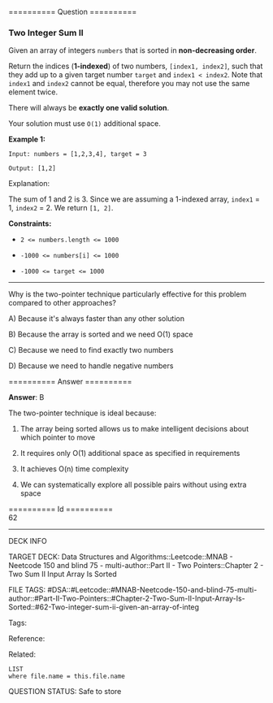 ========== Question ==========  

### Two Integer Sum II

Given an array of integers `numbers` that is sorted in **non-decreasing order**.

Return the indices (**1-indexed**) of two numbers, `[index1, index2]`, such that they add up to a given target number `target` and `index1 < index2`. Note that `index1` and `index2` cannot be equal, therefore you may not use the same element twice.

There will always be **exactly one valid solution**.

Your solution must use `O(1)` additional space.

**Example 1:**

```
Input: numbers = [1,2,3,4], target = 3

Output: [1,2]
```

Explanation:

The sum of 1 and 2 is 3. Since we are assuming a 1-indexed array, `index1` = 1, `index2` = 2. We return `[1, 2]`.

**Constraints:**

-   `2 <= numbers.length <= 1000`

-   `-1000 <= numbers[i] <= 1000`

-   `-1000 <= target <= 1000`

---

Why is the two-pointer technique particularly effective for this problem compared to other approaches?

A) Because it's always faster than any other solution

B) Because the array is sorted and we need O(1) space

C) Because we need to find exactly two numbers

D) Because we need to handle negative numbers  

========== Answer ==========  

**Answer**: B

The two-pointer technique is ideal because:

1. The array being sorted allows us to make intelligent decisions about which pointer to move

2. It requires only O(1) additional space as specified in requirements

3. It achieves O(n) time complexity

4. We can systematically explore all possible pairs without using extra space

========== Id ==========  
62

---

DECK INFO

TARGET DECK: Data Structures and Algorithms::Leetcode::MNAB - Neetcode 150 and blind 75 - multi-author::Part II - Two Pointers::Chapter 2 - Two Sum II Input Array Is Sorted

FILE TAGS: #DSA::#Leetcode::#MNAB-Neetcode-150-and-blind-75-multi-author::#Part-II-Two-Pointers::#Chapter-2-Two-Sum-II-Input-Array-Is-Sorted::#62-Two-integer-sum-ii-given-an-array-of-integ

Tags:

Reference:

Related:

```dataview
LIST
where file.name = this.file.name
```

QUESTION STATUS: Safe to store
